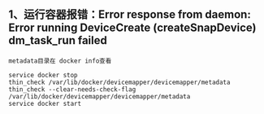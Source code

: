 ## 1、运行容器报错：Error response from daemon: Error running DeviceCreate (createSnapDevice) dm_task_run failed
```
metadata目录在 docker info查看
```
```
service docker stop
thin_check /var/lib/docker/devicemapper/devicemapper/metadata
thin_check --clear-needs-check-flag /var/lib/docker/devicemapper/devicemapper/metadata
service docker start
```
